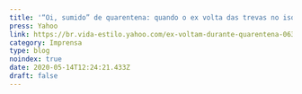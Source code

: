```yaml
---
title: '“Oi, sumido” de quarentena: quando o ex volta das trevas no isolamento'
press: Yahoo
link: https://br.vida-estilo.yahoo.com/ex-voltam-durante-quarentena-063805475.html
category: Imprensa
type: blog
noindex: true
date: 2020-05-14T12:24:21.433Z
draft: false
---
```

